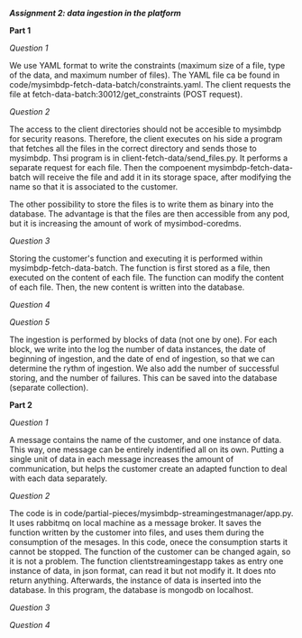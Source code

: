 
***Assignment 2: data ingestion in the platform***

**Part 1**

*Question 1*

We use YAML format to write the constraints (maximum size of a file, type of the data, and maximum number of files). The YAML file ca be found in code/mysimbdp-fetch-data-batch/constraints.yaml. The client requests the file at fetch-data-batch:30012/get_constraints (POST request).

*Question 2*

The access to the client directories should not be accesible to mysimbdp for security reasons. Therefore, the client executes on his side a program that fetches all the files in the correct directory and sends those to mysimbdp. Thsi program is in client-fetch-data/send_files.py. It performs a separate request for each file. Then the compoenent mysimbdp-fetch-data-batch will receive the file and add it in its storage space, after modifying the name so that it is associated to the customer.

The other possibility to store the files is to write them as binary into the database. The advantage is that the files are then accessible from any pod, but it is increasing the amount of work of mysimbod-coredms.

*Question 3*

Storing the customer's function and executing it is performed within mysimbdp-fetch-data-batch. The function is first stored as a file, then executed on the content of each file. The function can modify the content of each file. Then, the new content is written into the database.

*Question 4*


*Question 5*

The ingestion is performed by blocks of data (not one by one). For each block, we write into the log the number of data instances, the date of beginning of ingestion, and the date of end of ingestion, so that we can determine the rythm of ingestion. We also add the number of successful storing, and the number of failures. This can be saved into the database (separate collection).


**Part 2**

*Question 1*

A message contains the name of the customer, and one instance of data. This way, one message can be entirely indentified all on its own. Putting a single unit of data in each message increases the amount of communication, but helps the customer create an adapted function to deal with each data separately.

*Question 2*

The code is in code/partial-pieces/mysimbdp-streamingestmanager/app.py. It uses rabbitmq on local machine as a message broker. It saves the function written by the customer into files, and uses them during the consumption of the mesages. In this code, onece the consumption starts it cannot be stopped. The function of the customer can be changed again, so it is not a problem. The function clientstreamingestapp takes as entry one instance of data, in json format, can read it but not modify it. It does nto return anything. Afterwards, the instance of data is inserted into the database. In this program, the database is mongodb on localhost.

*Question 3*



*Question 4*


